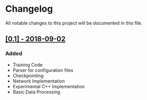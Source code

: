 # Changelog
All notable changes to this project will be documented in this file.

## [[0.1] - 2018-09-02](https://github.com/justusschock/shape-constrained-network/tree/v0.1)
### Added
- Training Code
- Parser for configuration files
- Checkpointing
- Network Implementation
- Experimental C++ Implementation
- Basic Data Processing
